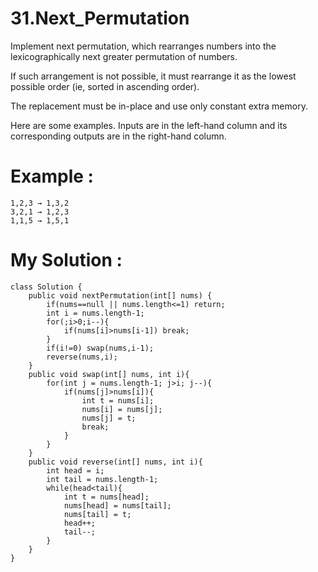 # 31.Next_Permutation
Implement next permutation, which rearranges numbers into the lexicographically next greater permutation of numbers.

If such arrangement is not possible, it must rearrange it as the lowest possible order (ie, sorted in ascending order).

The replacement must be in-place and use only constant extra memory.

Here are some examples. Inputs are in the left-hand column and its corresponding outputs are in the right-hand column.


# Example :
```
1,2,3 → 1,3,2
3,2,1 → 1,2,3
1,1,5 → 1,5,1

```



# My Solution :
```
class Solution {
    public void nextPermutation(int[] nums) {
        if(nums==null || nums.length<=1) return;
        int i = nums.length-1;
        for(;i>0;i--){
            if(nums[i]>nums[i-1]) break;
        }
        if(i!=0) swap(nums,i-1);
        reverse(nums,i);
    }
    public void swap(int[] nums, int i){
        for(int j = nums.length-1; j>i; j--){
            if(nums[j]>nums[i]){
                int t = nums[i];
                nums[i] = nums[j];
                nums[j] = t;
                break;
            }
        }
    }
    public void reverse(int[] nums, int i){
        int head = i;
        int tail = nums.length-1;
        while(head<tail){
            int t = nums[head];
            nums[head] = nums[tail];
            nums[tail] = t;
            head++;
            tail--;
        }
    }
}

```
